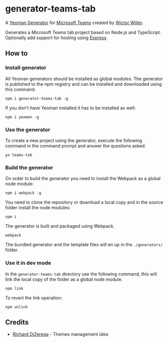 # generator-teams-tab

A [Yeoman Generator](http://yeoman.io/) for [Microsoft Teams](https://teams.microsoft.com) created by [Wictor Wilén](http://twitter.com/wictor).

Generates a Microsoft Teams tab project based on Node.js and TypeScript. Optionally add support for hosting using [Express](http://expressjs.com/).

## How to

### Install generator

All Yeoman generators should be installed as global modules. The generator is published to the npm registry and can be installed and downloaded using this command.

``` Shell
npm i generator-teams-tab -g
```

If you don't have Yeoman installed it has to be installed as well:

``` Shell
npm i yeoman -g
```

### Use the generator

To create a new project using the generator, execute the following command in the command prompt and answer the questions asked.

``` Shell
yo teams-tab
```

### Build the generator

On order to build the generator you need to install the Webpack as a global node module:

``` Shell
npm i webpack -g
```

You need to clone the repository or download a local copy and in the source folder install the node modules:

``` Shell
npm i
```

The generator is built and packaged using Webpack.

``` Shell
webpack
```

The bundled generator and the template files will en up in the `./generators/` folder.

### Use it in dev mode

In the `generator-teams-tab` directory use the following command, this will link the local copy of the folder as a global node module.

``` Shell
npm link
```

To revert the link operation:

``` Shell
npm unlink
```

## Credits

* [Richard DiZerega](https://blogs.msdn.microsoft.com/richard_dizeregas_blog/2017/02/07/microsoft-teams-and-custom-tab-theme/) - Themes management idea 